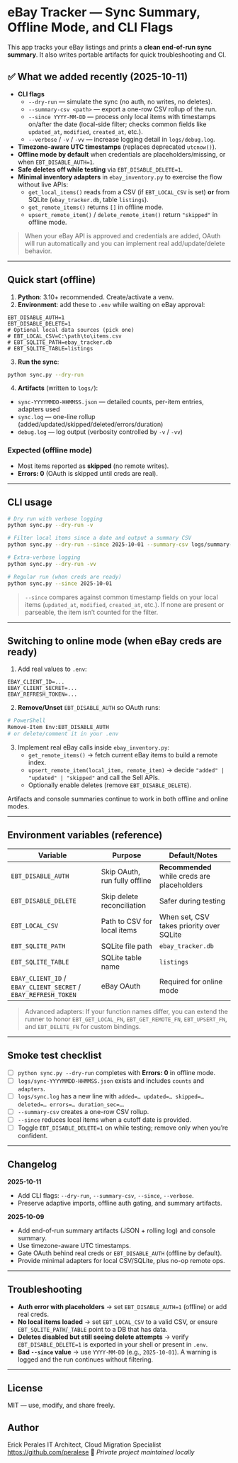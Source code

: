 # eBay Tracker — Sync Summary, Offline Mode, and CLI Flags

This app tracks your eBay listings and prints a **clean end-of-run sync summary**. It also writes portable artifacts for quick troubleshooting and CI.

## ✅ What we added recently (2025-10-11)

- **CLI flags**
  - `--dry-run` — simulate the sync (no auth, no writes, no deletes).
  - `--summary-csv <path>` — export a one-row CSV rollup of the run.
  - `--since YYYY-MM-DD` — process only local items with timestamps on/after the date (local-side filter; checks common fields like `updated_at`, `modified`, `created_at`, etc.).
  - `--verbose` / `-v` / `-vv` — increase logging detail in `logs/debug.log`.
- **Timezone-aware UTC timestamps** (replaces deprecated `utcnow()`).
- **Offline mode by default** when credentials are placeholders/missing, or when `EBT_DISABLE_AUTH=1`.
- **Safe deletes off while testing** via `EBT_DISABLE_DELETE=1`.
- **Minimal inventory adapters** in `ebay_inventory.py` to exercise the flow without live APIs:
  - `get_local_items()` reads from a CSV (if `EBT_LOCAL_CSV` is set) **or** from SQLite (`ebay_tracker.db`, table `listings`).
  - `get_remote_items()` returns `[]` in offline mode.
  - `upsert_remote_item()` / `delete_remote_item()` return `"skipped"` in offline mode.

> When your eBay API is approved and credentials are added, OAuth will run automatically and you can implement real add/update/delete behavior.

---

## Quick start (offline)

1) **Python**: 3.10+ recommended. Create/activate a venv.
2) **Environment**: add these to `.env` while waiting on eBay approval:
```env
EBT_DISABLE_AUTH=1
EBT_DISABLE_DELETE=1
# Optional local data sources (pick one)
# EBT_LOCAL_CSV=C:\path\to\items.csv
# EBT_SQLITE_PATH=ebay_tracker.db
# EBT_SQLITE_TABLE=listings
```
3) **Run the sync**:
```bash
python sync.py --dry-run
```
4) **Artifacts** (written to `logs/`):
- `sync-YYYYMMDD-HHMMSS.json` — detailed counts, per-item entries, adapters used
- `sync.log` — one-line rollup (added/updated/skipped/deleted/errors/duration)
- `debug.log` — log output (verbosity controlled by `-v` / `-vv`)

### Expected (offline mode)
- Most items reported as **skipped** (no remote writes).
- **Errors: 0** (OAuth is skipped until creds are real).

---

## CLI usage

```bash
# Dry run with verbose logging
python sync.py --dry-run -v

# Filter local items since a date and output a summary CSV
python sync.py --dry-run --since 2025-10-01 --summary-csv logs/summary-latest.csv

# Extra-verbose logging
python sync.py --dry-run -vv

# Regular run (when creds are ready)
python sync.py --since 2025-10-01
```
> `--since` compares against common timestamp fields on your local items (`updated_at`, `modified`, `created_at`, etc.). If none are present or parseable, the item isn’t counted for the filter.

---

## Switching to online mode (when eBay creds are ready)

1. Add real values to `.env`:
```env
EBAY_CLIENT_ID=...
EBAY_CLIENT_SECRET=...
EBAY_REFRESH_TOKEN=...
```
2. **Remove/Unset** `EBT_DISABLE_AUTH` so OAuth runs:
```bash
# PowerShell
Remove-Item Env:EBT_DISABLE_AUTH
# or delete/comment it in your .env
```
3. Implement real eBay calls inside `ebay_inventory.py`:
   - `get_remote_items()` → fetch current eBay items to build a remote index.
   - `upsert_remote_item(local_item, remote_item)` → decide `"added" | "updated" | "skipped"` and call the Sell APIs.
   - Optionally enable deletes (remove `EBT_DISABLE_DELETE`).

Artifacts and console summaries continue to work in both offline and online modes.

---

## Environment variables (reference)

| Variable | Purpose | Default/Notes |
|---|---|---|
| `EBT_DISABLE_AUTH` | Skip OAuth, run fully offline | **Recommended** while creds are placeholders |
| `EBT_DISABLE_DELETE` | Skip delete reconciliation | Safer during testing |
| `EBT_LOCAL_CSV` | Path to CSV for local items | When set, CSV takes priority over SQLite |
| `EBT_SQLITE_PATH` | SQLite file path | `ebay_tracker.db` |
| `EBT_SQLITE_TABLE` | SQLite table name | `listings` |
| `EBAY_CLIENT_ID` / `EBAY_CLIENT_SECRET` / `EBAY_REFRESH_TOKEN` | eBay OAuth | Required for online mode |

> Advanced adapters: If your function names differ, you can extend the runner to honor `EBT_GET_LOCAL_FN`, `EBT_GET_REMOTE_FN`, `EBT_UPSERT_FN`, and `EBT_DELETE_FN` for custom bindings.

---

## Smoke test checklist

- [ ] `python sync.py --dry-run` completes with **Errors: 0** in offline mode.  
- [ ] `logs/sync-YYYYMMDD-HHMMSS.json` exists and includes `counts` and `adapters`.  
- [ ] `logs/sync.log` has a new line with `added=… updated=… skipped=… deleted=… errors=… duration_sec=…`.  
- [ ] `--summary-csv` creates a one-row CSV rollup.  
- [ ] `--since` reduces local items when a cutoff date is provided.  
- [ ] Toggle `EBT_DISABLE_DELETE=1` on while testing; remove only when you’re confident.

---

## Changelog

**2025-10-11**
- Add CLI flags: `--dry-run`, `--summary-csv`, `--since`, `--verbose`.
- Preserve adaptive imports, offline auth gating, and summary artifacts.

**2025-10-09**
- Add end-of-run summary artifacts (JSON + rolling log) and console summary.
- Use timezone-aware UTC timestamps.
- Gate OAuth behind real creds or `EBT_DISABLE_AUTH` (offline by default).
- Provide minimal adapters for local CSV/SQLite, plus no-op remote ops.

---

## Troubleshooting

- **Auth error with placeholders** → set `EBT_DISABLE_AUTH=1` (offline) or add real creds.  
- **No local items loaded** → set `EBT_LOCAL_CSV` to a valid CSV, or ensure `EBT_SQLITE_PATH`/`_TABLE` point to a DB that has data.  
- **Deletes disabled but still seeing delete attempts** → verify `EBT_DISABLE_DELETE=1` is exported in your shell or present in `.env`.  
- **Bad `--since` value** → use `YYYY-MM-DD` (e.g., `2025-10-01`). A warning is logged and the run continues without filtering.

---

## License

MIT — use, modify, and share freely.


## Author

Erick Perales
IT Architect, Cloud Migration Specialist  
<https://github.com/peralese>
📧 *Private project maintained locally*
